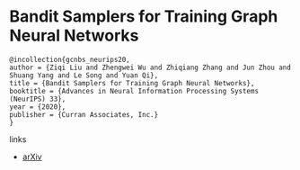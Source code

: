 # Bandit Samplers for Training Graph Neural Networks

```
@incollection{gcnbs_neurips20,
author = {Ziqi Liu and Zhengwei Wu and Zhiqiang Zhang and Jun Zhou and Shuang Yang and Le Song and Yuan Qi},
title = {Bandit Samplers for Training Graph Neural Networks},
booktitle = {Advances in Neural Information Processing Systems (NeurIPS) 33},
year = {2020},
publisher = {Curran Associates, Inc.}
}
```

links
- [arXiv](https://arxiv.org/abs/2006.05806)
